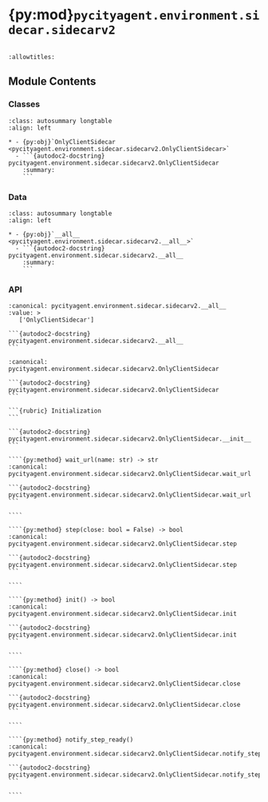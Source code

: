 # {py:mod}`pycityagent.environment.sidecar.sidecarv2`

```{py:module} pycityagent.environment.sidecar.sidecarv2
```

```{autodoc2-docstring} pycityagent.environment.sidecar.sidecarv2
:allowtitles:
```

## Module Contents

### Classes

````{list-table}
:class: autosummary longtable
:align: left

* - {py:obj}`OnlyClientSidecar <pycityagent.environment.sidecar.sidecarv2.OnlyClientSidecar>`
  - ```{autodoc2-docstring} pycityagent.environment.sidecar.sidecarv2.OnlyClientSidecar
    :summary:
    ```
````

### Data

````{list-table}
:class: autosummary longtable
:align: left

* - {py:obj}`__all__ <pycityagent.environment.sidecar.sidecarv2.__all__>`
  - ```{autodoc2-docstring} pycityagent.environment.sidecar.sidecarv2.__all__
    :summary:
    ```
````

### API

````{py:data} __all__
:canonical: pycityagent.environment.sidecar.sidecarv2.__all__
:value: >
   ['OnlyClientSidecar']

```{autodoc2-docstring} pycityagent.environment.sidecar.sidecarv2.__all__
```

````

`````{py:class} OnlyClientSidecar(name: str, syncer_address: str, secure: bool = False)
:canonical: pycityagent.environment.sidecar.sidecarv2.OnlyClientSidecar

```{autodoc2-docstring} pycityagent.environment.sidecar.sidecarv2.OnlyClientSidecar
```

```{rubric} Initialization
```

```{autodoc2-docstring} pycityagent.environment.sidecar.sidecarv2.OnlyClientSidecar.__init__
```

````{py:method} wait_url(name: str) -> str
:canonical: pycityagent.environment.sidecar.sidecarv2.OnlyClientSidecar.wait_url

```{autodoc2-docstring} pycityagent.environment.sidecar.sidecarv2.OnlyClientSidecar.wait_url
```

````

````{py:method} step(close: bool = False) -> bool
:canonical: pycityagent.environment.sidecar.sidecarv2.OnlyClientSidecar.step

```{autodoc2-docstring} pycityagent.environment.sidecar.sidecarv2.OnlyClientSidecar.step
```

````

````{py:method} init() -> bool
:canonical: pycityagent.environment.sidecar.sidecarv2.OnlyClientSidecar.init

```{autodoc2-docstring} pycityagent.environment.sidecar.sidecarv2.OnlyClientSidecar.init
```

````

````{py:method} close() -> bool
:canonical: pycityagent.environment.sidecar.sidecarv2.OnlyClientSidecar.close

```{autodoc2-docstring} pycityagent.environment.sidecar.sidecarv2.OnlyClientSidecar.close
```

````

````{py:method} notify_step_ready()
:canonical: pycityagent.environment.sidecar.sidecarv2.OnlyClientSidecar.notify_step_ready

```{autodoc2-docstring} pycityagent.environment.sidecar.sidecarv2.OnlyClientSidecar.notify_step_ready
```

````

`````
